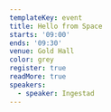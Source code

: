 ```yaml
---
templateKey: event
title: Hello from Space
starts: '09:00'
ends: '09:30'
venue: Gold Hall
color: grey
register: true
readMore: true
speakers:
  - speaker: Ingestad
---
```


